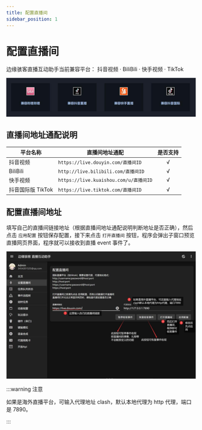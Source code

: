 ```yaml
---
title: 配置直播间
sidebar_position: 1
---
```


# 配置直播间

边缘骇客直播互动助手当前兼容平台： 抖音视频 · BiliBili · 快手视频 · TikTok



![平台兼容](./img/平台兼容.jpg)

## 直播间地址通配说明

|平台名称|直播间地址通配|是否支持
|-|-|:-:|
|抖音视频|`https://live.douyin.com/直播间ID`|√|
|BiliBili|`http://live.bilibili.com/直播间ID`|√|
|快手视频|`https://live.kuaishou.com/u/直播间ID`|√|
|抖音国际版 TikTok|`https://live.tiktok.com/直播间ID`|√|

## 配置直播间地址

填写自己的直播间链接地址（根据直播间地址通配说明判断地址是否正确），然后点击 `应用配置` 按钮保存配置，接下来点击 `打开直播间` 按钮，程序会弹出子窗口预览直播网页界面，程序就可以接收到直播 event 事件了。

![设置直播间](./img/设置直播间.jpg)

:::warning 注意

如果是海外直播平台，可输入代理地址 clash，默认本地代理为 http 代理，端口是 7890。

:::